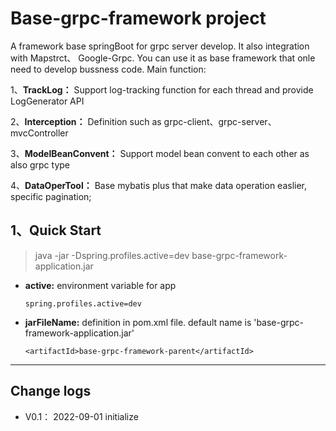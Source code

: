 # Base-grpc-framework project
A framework base springBoot for grpc server develop. It also integration with Mapstrct、 Google-Grpc.
You can use it as base framework that onle need to develop bussness code. Main function:

1、__TrackLog：__ Support log-tracking function for each thread and provide LogGenerator API

2、__Interception：__ Definition such as grpc-client、grpc-server、mvcController

3、__ModelBeanConvent：__ Support model bean convent to each other as also grpc type

4、__DataOperTool：__ Base mybatis plus that make data operation easlier, specific pagination;


## 1、Quick Start

> java -jar -Dspring.profiles.active=dev  base-grpc-framework-application.jar

- __active:__ environment variable for app
  ```
  spring.profiles.active=dev
- __jarFileName:__ definition in pom.xml file. default name is 'base-grpc-framework-application.jar'
  ```
  <artifactId>base-grpc-framework-parent</artifactId>
---

## Change logs

- V0.1： 2022-09-01 initialize